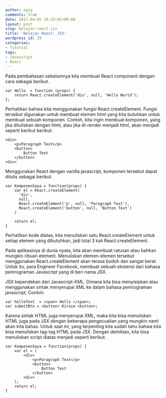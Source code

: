 ```yaml
---
author: egig
comments: true
date: 2017-04-05 18:33:01+00:00
layout: post
slug: belajar-react-jsx
title: 'Belajar React: JSX'
wordpress_id: 29
categories:
- Tutorial
tags:
- Javascript
- React
---
```


Pada pembahasan sebelumnya kita membuat React component dengan cara sebagai berikut.


    
    
    var Hello  = function (props) {
        return React.createElement('div', null, 'Hello World');
    };
    



<!-- more -->

Perhatikan bahwa kita menggunakan fungsi React.createElement. Fungsi tersebut digunakan untuk membuat elemen html yang kita butuhkan untuk membuat sebuah komponen. Contoh, kita ingin membuat komponen, yang jika dituliskan dengan html, atau jika di-render menjadi html, akan menjadi seperti berikut berikut:


    
    
    <div>
        <p>Paragraph Text</p>
        <button>
            Button Text    
        </button>
    <div>
    



Menggunakan React dengan vanilla javascript, komponen tersebut dapat ditulis sebagai berikut:


    
    
    var KomponenSaya = function(props) {
        var el = React.createElement(
          'div',
          null,
          React.createElement('p', null, 'Paragraph Text'),
          React.createElement('button', null, 'Button Text')
        )
    
        return el;
    }
    



Perhatikan kode diatas, kita menuliskan satu React.createElement untuk setiap elemen yang dibutuhkan, jadi total 3 kali React.createElement.

Pada aplikasinya di dunia nyata, kita akan membuat ratusan atau bahkan mungkin ribuan element. Menuliskan elemen-elemen tersebut menggunakan React.createElement akan terasa bodoh dan sangat berat. Untuk itu, para Engineer Facebook, membuat sebuah ekstensi dari bahasa pemrograman Javascript yang di beri nama JSX.

JSX kependekan dari Javascript-XML. Dimana kita bisa menyisipkan atau menggunakan sintak menyerupai XML ke dalam bahasa pemrograman javascript, Contoh:


    
    
    var helloText  = <span> Hello </span>;
    var submitBtn = <button> Kiraim <button>;
    



Karena sintak HTML juga menyerupai XML, maka kita bisa menuliskan HTML juga pada JSX dengan beberapa pengecualian yang mungkin nanti akan kita bahas. Untuk saat ini, yang terpenting kita sudah tahu bahwa kita bisa menuliskan tag-tag HTML pada JSX. Dengan demikian, kita bisa menuliskan script diatas menjadi seperti berikut.


    
    
    var KomponenSaya = function(props) {
        var el = (
            <div>
                <p>Paragraph Text</p>
                <button>
                    Button Text    
                </button>
            <div>
        );   
        return el;
    }
    
